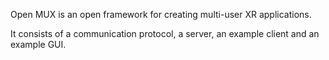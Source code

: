 Open MUX is an open framework for creating multi-user XR applications. 

It consists of a communication protocol, a server, an example client and an example GUI.
